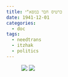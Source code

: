 ```yaml
---
title: כרטיס חבר במפא"י
date: 1941-12-01
categories:
  - doc
tags:
  - needtrans
  - itzhak
  - politics
---
```


<figure class="half">
    <a  href="/haskindocs/assets/images/1941-12-01-mapay-1.jpg">
    <img src="/haskindocs/assets/images/1941-12-01-mapay-1.jpg"></a>
    <a  href="/haskindocs/assets/images/1941-12-01-mapay-2.jpg">
    <img src="/haskindocs/assets/images/1941-12-01-mapay-2.jpg"></a>
</figure>

